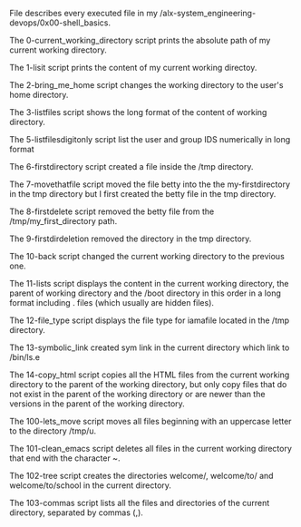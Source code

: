 File describes every executed file in my /alx-system_engineering-devops/0x00-shell_basics.

The 0-current_working_directory script prints the absolute path of my current working directory.

The 1-lisit script prints the content of my current working directoy.

The 2-bring_me_home script changes the working directory to the user's home directory.

The 3-listfiles script shows the long format of the content of working directory.

The 5-listfilesdigitonly script list the user and group IDS numerically in long format

The 6-firstdirectory script created a file inside the /tmp directory.

The 7-movethatfile script moved the file betty into the the my-firstdirectory in the tmp directory but I first created the betty file in the tmp directory.

The 8-firstdelete script removed the betty file from the /tmp/my_first_directory path.

The 9-firstdirdeletion removed the directory in the tmp directory.

The 10-back script changed the current working directory to the previous one.

The 11-lists script displays the content in the current working directory, the parent of working directory and the /boot directory in this order in a long format including . files (which usually are hidden files).

The 12-file_type script displays the file type for iamafile located in the /tmp directory.

The 13-symbolic_link created sym link in the current directory which link to /bin/ls.e

The 14-copy_html script copies all the HTML files from the current working directory to the parent of the working directory, but only copy files that do not exist in the parent of the working directory or are newer than the versions in the parent of the working directory.

The 100-lets_move script moves all files beginning with an uppercase letter to the directory /tmp/u.

The 101-clean_emacs script deletes all files in the current working directory that end with the character ~.

The 102-tree script creates the directories welcome/, welcome/to/ and welcome/to/school in the current directory.

The 103-commas script  lists all the files and directories of the current directory, separated by commas (,).